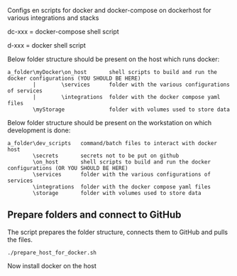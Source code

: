 Configs en scripts for docker and docker-compose on dockerhost for various integrations and stacks

dc-xxx = docker-compose shell script

d-xxx  = docker shell script

Below folder structure should be present on the host which runs docker:
```
a_folder\myDocker\on_host       shell scripts to build and run the docker configurations (YOU SHOULD BE HERE)
        |        \services      folder with the various configurations of services
        |        \integrations  folder with the docker compose yaml files 
        \myStorage              folder with volumes used to store data
```

Below folder structure should be present on the workstation on which development is done:
```
a_folder\dev_scripts   command/batch files to interact with docker host
        \secrets       secrets not to be put on github
        \on_host       shell scripts to build and run the docker configurations (OR YOU SHOULD BE HERE) 
        \services      folder with the various configurations of services    
        \integrations  folder with the docker compose yaml files
        \storage       folder with volumes used to store data
```

## Prepare folders and connect to GitHub
The script prepares the folder structure, connects them to GitHub and pulls the files.

```shell
./prepare_host_for_docker.sh
```

Now install docker on the host
